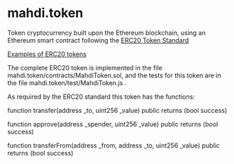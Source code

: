# mahdi.token
Token cryptocurrency built upon the Ethereum blockchain, using an Ethereum smart contract following the [ERC20 Token Standard](https://theethereum.wiki/w/index.php/ERC20_Token_Standard) 

[Examples of ERC20 tokens](https://eidoo.io/erc20-tokens-list/)

The complete ERC20 token is implemented in the file mahdi.token/contracts/MahdiToken.sol, and the tests for this token are in the file mahdi.token/test/MahdiToken.js . 

As required by the ERC20 standard this token has the functions:

function transfer(address _to, uint256  _value) public returns (bool success)

function approve(address _spender, uint256 _value) public returns (bool success)

function transferFrom(address _from, address _to, uint256 _value) public returns (bool success)
